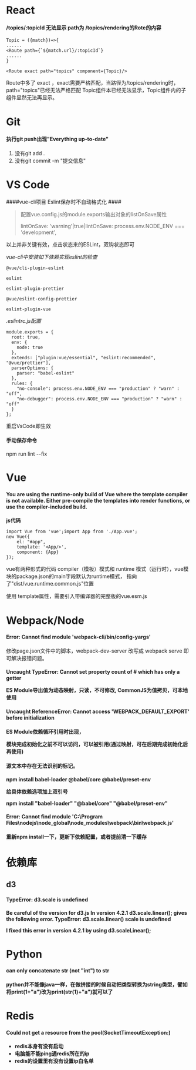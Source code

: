 # React #
#### /topics/:topicId 无法显示 path为 /topics/rendering的Rote的内容 ####

    Topic = ({match})=>{
    ......
    <Route path={`${match.url}/:topicId`}
    ......
    }
    
    <Route exact path="topics" component={Topic}/>

Route中多了 exact ，exact需要严格匹配，当路径为/topics/rendering时，path="topics"已经无法严格匹配 Topic组件本已经无法显示，Topic组件内的子组件显然无法再显示。

# Git #
#### 执行git push出现"Everything up-to-date" ####
1. 没有git add .
2. 没有git commit -m "提交信息"

# VS Code #
####vue-cli项目 Eslint保存时不自动格式化 ####
> 配置vue.config.js的module.exports输出对象的listOnSave属性
> 
> lintOnSave: 'warning'|true|lintOnSave: process.env.NODE_ENV === 'development',

以上并非关键有效，点击状态来的ESLint，双钩状态即可

*vue-cli中安装如下依赖实现eslint的检查*

	@vue/cli-plugin-eslint
	
	eslint
	
	eslint-plugin-prettier
	
	@vue/eslint-config-prettier
	
	eslint-plugin-vue


*.eslintrc.js配置*

	module.exports = {
	  root: true,
	  env: {
	    node: true
	  },
	  extends: ["plugin:vue/essential", "eslint:recommended", "@vue/prettier"],
	  parserOptions: {
	    parser: "babel-eslint"
	  },
	  rules: {
	    "no-console": process.env.NODE_ENV === "production" ? "warn" : "off",
	    "no-debugger": process.env.NODE_ENV === "production" ? "warn" : "off"
	  }
	};

重启VsCode即生效
#### 手动保存命令 ####
npm run lint --fix

# Vue #
#### You are using the runtime-only build of Vue where the template compiler is not available. Either pre-compile the templates into render functions, or use the compiler-included build. ####

**js代码**

	import Vue from 'vue';import App from './App.vue';
	new Vue({    
	    el: "#app",    
	    template: '<App/>',    
	    component: {App}
	});

vue有两种形式的代码 compiler（模板）模式和 runtime 模式（运行时），vue模块的package.json的main字段默认为runtime模式， 指向了"dist/vue.runtime.common.js"位置

使用 template属性，需要引入带编译器的完整版的vue.esm.js

# Webpack/Node #
#### Error: Cannot find module 'webpack-cli/bin/config-yargs' ####

修改page.json文件中的脚本，webpack-dev-server 改写成 webpack serve 即可解决报错问题。

#### Uncaught TypeError: Cannot set property count of #<Object> which has only a getter ####
ES Module导出值为**动态映射**，只读，不可修改, CommonJS为**值拷贝**，可本地使用

#### Uncaught ReferenceError: Cannot access '__WEBPACK_DEFAULT_EXPORT__' before initialization ####
ES Module依赖循环引用时出现，

模块完成初始化之前不可以访问，可以被引用(通过映射，可在后期完成初始化后再使用)
#### 源文本中存在无法识别的标记。 ####
npm install babel-loader @babel/core @babel/preset-env

给具体依赖选项加上双引号

npm install "babel-loader" "@babel/core" "@babel/preset-env"

#### Error: Cannot find module 'C:\Program Files\nodejs\node_global\node_modules\webpack\bin\webpack.js' ####
重新npm install一下，更新下依赖配置，或者提前清一下缓存

# 依赖库 #
## d3 ##
#### TypeError: d3.scale is undefined ####
Be careful of the version for d3.js In version 4.2.1 d3.scale.linear(); gives the following error. TypeError: d3.scale.linear() scale is undefined

I fixed this error in version 4.2.1 by using d3.scaleLinear();

# Python #
#### can only concatenate str (not "int") to str ####
python并不能像java一样，在做拼接的时候自动把类型转换为string类型，譬如将print(1+"a")改为print(str(1)+"a")就可以了

# Redis #
#### Could not get a resource from the pool(SocketTimeoutException:) ####
- redis本身有没有启动
- 电脑能不能ping通redis所在的ip
- redis的设置里有没有设置ip白名单